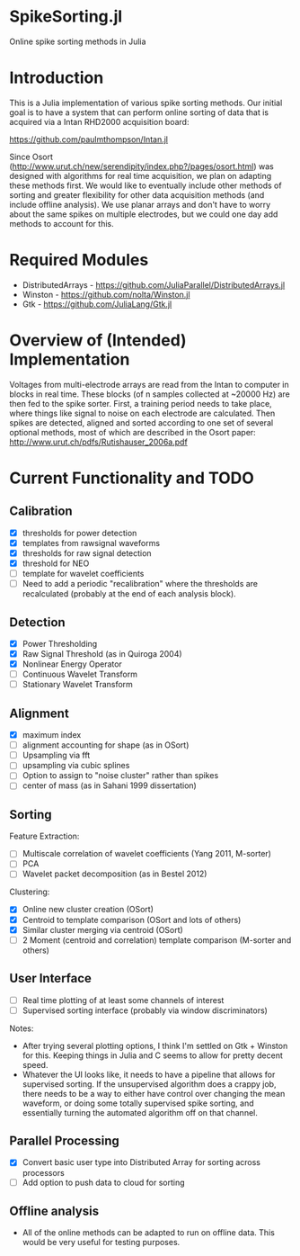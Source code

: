 # SpikeSorting.jl
Online spike sorting methods in Julia

# Introduction

This is a Julia implementation of various spike sorting methods. Our initial goal is to have a system that can perform online sorting of data that is acquired via a Intan RHD2000 acquisition board:

https://github.com/paulmthompson/Intan.jl

Since Osort (http://www.urut.ch/new/serendipity/index.php?/pages/osort.html) was designed with algorithms for real time acquisition, we plan on adapting these methods first. We would like to eventually include other methods of sorting and greater flexibility for other data acquisition methods (and include offline analysis). We use planar arrays and don't have to worry about the same spikes on multiple electrodes, but we could one day add methods to account for this.

# Required Modules

* DistributedArrays - https://github.com/JuliaParallel/DistributedArrays.jl
* Winston - https://github.com/nolta/Winston.jl
* Gtk - https://github.com/JuliaLang/Gtk.jl

# Overview of (Intended) Implementation

Voltages from multi-electrode arrays are read from the Intan to computer in blocks in real time. These blocks (of n samples collected at ~20000 Hz) are then fed to the spike sorter. First, a training period needs to take place, where things like signal to noise on each electrode are calculated. Then spikes are detected, aligned and sorted according to one set of several optional methods, most of which are described in the Osort paper: http://www.urut.ch/pdfs/Rutishauser_2006a.pdf

# Current Functionality and TODO

## Calibration

- [x] thresholds for power detection
- [x] templates from rawsignal waveforms
- [x] thresholds for raw signal detection
- [x] threshold for NEO
- [ ] template for wavelet coefficients
- [ ] Need to add a periodic "recalibration" where the thresholds are recalculated (probably at the end of each analysis block).

## Detection

- [x] Power Thresholding 
- [x] Raw Signal Threshold (as in Quiroga 2004)
- [x] Nonlinear Energy Operator
- [ ] Continuous Wavelet Transform
- [ ] Stationary Wavelet Transform

## Alignment

- [x] maximum index
- [ ] alignment accounting for shape (as in OSort)
- [ ] Upsampling via fft
- [ ] upsampling via cubic splines
- [ ] Option to assign to "noise cluster" rather than spikes
- [ ] center of mass (as in Sahani 1999 dissertation)

## Sorting

Feature Extraction:
- [ ] Multiscale correlation of wavelet coefficients (Yang 2011, M-sorter)
- [ ] PCA
- [ ] Wavelet packet decomposition (as in Bestel 2012)

Clustering:
- [x] Online new cluster creation (OSort)
- [x] Centroid to template comparison (OSort and lots of others)
- [x] Similar cluster merging via centroid (OSort)
- [ ] 2 Moment (centroid and correlation) template comparison (M-sorter and others)

## User Interface

- [ ] Real time plotting of at least some channels of interest
- [ ] Supervised sorting interface (probably via window discriminators)

Notes:
* After trying several plotting options, I think I'm settled on Gtk + Winston for this. Keeping things in Julia and C seems to allow for pretty decent speed.
* Whatever the UI looks like, it needs to have a pipeline that allows for supervised sorting. If the unsupervised algorithm does a crappy job, there needs to be a way to either have control over changing the mean waveform, or doing some totally supervised spike sorting, and essentially turning the automated algorithm off on that channel.

## Parallel Processing

- [x] Convert basic user type into Distributed Array for sorting across processors
- [ ] Add option to push data to cloud for sorting

## Offline analysis

* All of the online methods can be adapted to run on offline data. This would be very useful for testing purposes.
